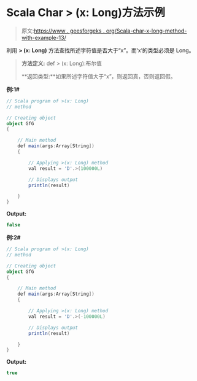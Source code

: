 # Scala Char > (x: Long)方法示例

> 原文:[https://www . geesforgeks . org/Scala-char-x-long-method-with-example-13/](https://www.geeksforgeeks.org/scala-char-x-long-method-with-example-13/)

利用 **> (x: Long)** 方法查找所述字符值是否大于“x”。而‘x’的类型必须是 Long。

> **方法定义:** def > (x: Long):布尔值
> 
> **返回类型:**如果所述字符值大于“x”，则返回真，否则返回假。

**例:1#**

```scala
// Scala program of >(x: Long)
// method

// Creating object
object GfG
{ 

    // Main method
    def main(args:Array[String])
    {

        // Applying >(x: Long) method 
        val result = 'D'.>(100000L)

        // Displays output
        println(result)

    }
} 
```

**Output:**

```scala
false

```

**例:2#**

```scala
// Scala program of >(x: Long)
// method

// Creating object
object GfG
{ 

    // Main method
    def main(args:Array[String])
    {

        // Applying >(x: Long) method
        val result = 'D'.>(-100000L)

        // Displays output
        println(result)

    }
} 
```

**Output:**

```scala
true

```